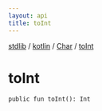 ```yaml
---
layout: api
title: toInt
---
```

[stdlib](../../index.md) / [kotlin](../index.md) / [Char](index.md) / [toInt](toInt.md)

# toInt

```
public fun toInt(): Int
```
